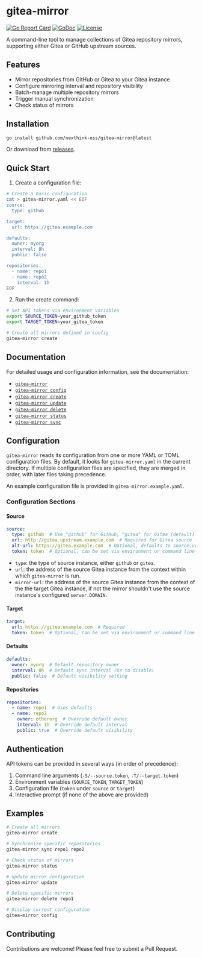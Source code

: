 # gitea-mirror

[![Go Report Card](https://goreportcard.com/badge/github.com/nexthink-oss/gitea-mirror)](https://goreportcard.com/report/github.com/nexthink-oss/gitea-mirror)
[![GoDoc](https://godoc.org/github.com/nexthink-oss/gitea-mirror?status.svg)](https://godoc.org/github.com/nexthink-oss/gitea-mirror)
[![License](https://img.shields.io/badge/License-BSD_3--Clause-blue.svg)](https://opensource.org/licenses/BSD-3-Clause)

A command-line tool to manage collections of Gitea repository mirrors, supporting either Gitea or GitHub upstream sources.

## Features

- Mirror repositories from GitHub or Gitea to your Gitea instance
- Configure mirroring interval and repository visibility
- Batch-manage multiple repository mirrors
- Trigger manual synchronization
- Check status of mirrors

## Installation

```bash
go install github.com/nexthink-oss/gitea-mirror@latest
```

Or download from [releases](https://github.com/nexthink-oss/gitea-mirror/releases).

## Quick Start

1. Create a configuration file:

```bash
# Create a basic configuration
cat > gitea-mirror.yaml << EOF
source:
  type: github

target:
  url: https://gitea.example.com

defaults:
  owner: myorg
  interval: 8h
  public: false

repositories:
  - name: repo1
  - name: repo2
    interval: 1h
EOF
```

2. Run the create command:

```bash
# Set API tokens via environment variables
export SOURCE_TOKEN=your_github_token
export TARGET_TOKEN=your_gitea_token

# Create all mirrors defined in config
gitea-mirror create
```

## Documentation

For detailed usage and configuration information, see the documentation:

- [`gitea-mirror`](docs/gitea-mirror.md)
- [`gitea-mirror config`](docs/config.md)
- [`gitea-mirror create`](docs/create.md)
- [`gitea-mirror update`](docs/update.md)
- [`gitea-mirror delete`](docs/delete.md)
- [`gitea-mirror status`](docs/status.md)
- [`gitea-mirror sync`](docs/sync.md)

## Configuration

`gitea-mirror` reads its configuration from one or more YAML or TOML configuration files. By default, it looks for `gitea-mirror.yaml` in the current directory. If multiple configuration files are specified, they are merged in order, with later files taking precedence.

An example configuration file is provided in `gitea-mirror.example.yaml`.

### Configuration Sections

#### Source

```yaml
source:
  type: github  # Use "github" for GitHub, "gitea" for Gitea (default)
  url: http://gitea.upstream.example.com  # Required for Gitea source
  alt-url: https://gitea.example.com  # Optional, defaults to source.url
  token: token  # Optional, can be set via environment or command line
```

- `type`: the type of source instance, either `github` or `gitea`.
- `url`: the address of the source Gitea instance from the context within which `gitea-mirror` is run.
- `mirror-url`: the address of the source Gitea instance from the context of the the target Gitea instance, if not the mirror shouldn't use the source instance's configured `server.DOMAIN`.

#### Target

```yaml
target:
  url: https://gitea.example.com  # Required
  token: token  # Optional, can be set via environment or command line
```

#### Defaults

```yaml
defaults:
  owner: myorg  # Default repository owner
  interval: 8h  # Default sync interval (0s to disable)
  public: false  # Default visibility setting
```

#### Repositories

```yaml
repositories:
  - name: repo1  # Uses defaults
  - name: repo2
    owner: otherorg  # Override default owner
    interval: 1h  # Override default interval
    public: true  # Override default visibility
```

## Authentication

API tokens can be provided in several ways (in order of precedence):

1. Command line arguments (`-S/--source.token`, `-T/--target.token`)
2. Environment variables (`SOURCE_TOKEN`, `TARGET_TOKEN`)
3. Configuration file (`token` under `source` or `target`)
4. Interactive prompt (if none of the above are provided)

## Examples

```bash
# Create all mirrors
gitea-mirror create

# Synchronize specific repositories
gitea-mirror sync repo1 repo2

# Check status of mirrors
gitea-mirror status

# Update mirror configuration
gitea-mirror update

# Delete specific mirrors
gitea-mirror delete repo1

# Display current configuration
gitea-mirror config
```

## Contributing

Contributions are welcome! Please feel free to submit a Pull Request.
